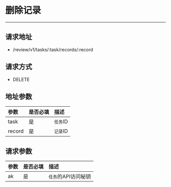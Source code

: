 # 删除记录

---

## 请求地址

- /review/v1/tasks/:task/records/:record

## 请求方式

- DELETE

## 地址参数

| 参数   | 是否必填 | 描述     |
| :----- | :------- | :------- |
| task   | 是       | `任务`ID |
| record | 是       | `记录`ID |

## 请求参数

| 参数 | 是否必填 | 描述                |
| :--- | :------- | :------------------ |
| ak   | 是       | `任务`的API访问秘钥 |